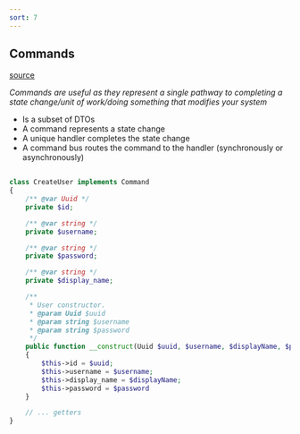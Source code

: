 ```yaml
---
sort: 7
---
```


## Commands

[source](https://barryvanveen.nl/blog/49-what-is-a-command-bus-and-why-should-you-use-it)

_Commands are useful as they represent a single pathway to completing a state change/unit of work/doing something that modifies your system_

- Is a subset of DTOs
- A command represents a state change
- A unique handler completes the state change
- A command bus routes the command to the handler (synchronously or asynchronously)

```php
 
class CreateUser implements Command
{
    /** @var Uuid */
    private $id;

    /** @var string */
    private $username;

    /** @var string */
    private $password;

    /** @var string */
    private $display_name;

    /**
     * User constructor.
     * @param Uuid $uuid
     * @param string $username
     * @param string $password
     */
    public function __construct(Uuid $uuid, $username, $displayName, $password)
    {
        $this->id = $uuid;
        $this->username = $username;
        $this->display_name = $displayName;
        $this->password = $password
    }

    // ... getters
}

```

